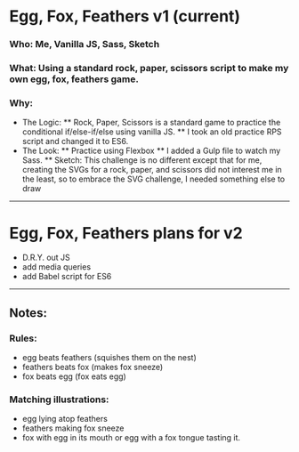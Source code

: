 # Egg, Fox, Feathers v1 (current)

### Who: Me, Vanilla JS, Sass, Sketch
### What: Using a standard rock, paper, scissors script to make my own egg, fox, feathers game. 
### Why: 
* The Logic:
** Rock, Paper, Scissors is a standard game to practice the conditional if/else-if/else using vanilla JS. 
** I took an old practice RPS script and changed it to ES6.
* The Look:
** Practice using Flexbox
** I added a Gulp file to watch my Sass.
** Sketch: This challenge is no different except that for me, creating the SVGs for a rock, paper, and scissors did not interest me in the least, so to embrace the SVG challenge, I needed something else to draw
    


---
# Egg, Fox, Feathers plans for v2
* D.R.Y. out JS
* add media queries
* add Babel script for ES6

---
## Notes:
### Rules:
* egg beats feathers (squishes them on the nest)
* feathers beats fox (makes fox sneeze)
* fox beats egg (fox eats egg)

### Matching illustrations:
* egg lying atop feathers
* feathers making fox sneeze
* fox with egg in its mouth or egg with a fox tongue tasting it.

